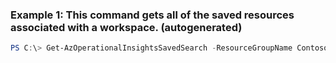 ### Example 1: This command gets all of the saved resources associated with a workspace. (autogenerated)
```powershell
PS C:\> Get-AzOperationalInsightsSavedSearch -ResourceGroupName ContosoResourceGroup -WorkspaceName ContosoWorkspace
```

